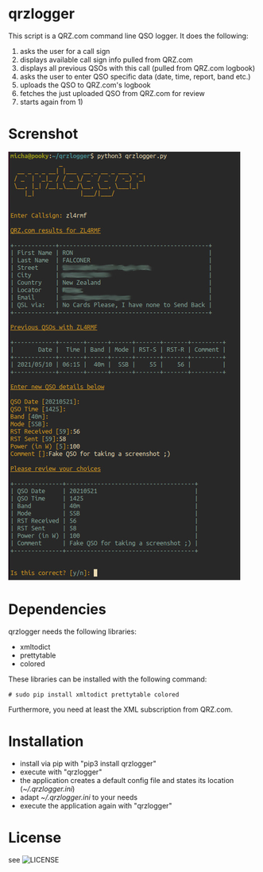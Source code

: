 # qrzlogger

This script is a QRZ.com command line QSO logger.
It does the following:
  1) asks the user for a call sign
  2) displays available call sign info pulled from QRZ.com
  3) displays all previous QSOs with this call (pulled from QRZ.com logbook)
  4) asks the user to enter QSO specific data (date, time, report, band etc.)
  5) uploads the QSO to QRZ.com's logbook
  5) fetches the just uploaded QSO from QRZ.com for review
  7) starts again from 1)

# Screnshot

![screenshot](/screenshot.jpg?raw=true "screenshot")

# Dependencies

qrzlogger needs the following libraries:

 * xmltodict
 * prettytable
 * colored

These libraries can be installed with the following command:

```
# sudo pip install xmltodict prettytable colored
```

Furthermore, you need at least the XML subscription from QRZ.com.

# Installation

 * install via pip with "pip3 install qrzlogger"
 * execute with "qrzlogger"
 * the application creates a default config file and states its location (_~/.qrzlogger.ini_)
 * adapt _~/.qrzlogger.ini_ to your needs
 * execute the application again with "qrzlogger"

# License

see ![LICENSE](LICENSE)

